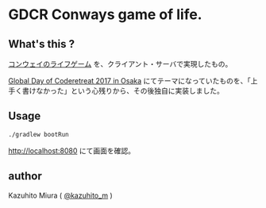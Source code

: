 GDCR Conways game of life.
==========================

## What's this ?

[コンウェイのライフゲーム](https://ja.wikipedia.org/wiki/%E3%83%A9%E3%82%A4%E3%83%95%E3%82%B2%E3%83%BC%E3%83%A0)
を、クライアント・サーバで実現したもの。

[Global Day of Coderetreat 2017 in Osaka](https://connpass.com/event/68170/)
にてテーマになっていたものを、「上手く書けなかった」という心残りから、その後独自に実装しました。

## Usage

```bash
./gradlew bootRun
```

<http://localhost:8080> にて画面を確認。

## author

Kazuhito Miura ( [@kazuhito_m](https://twitter.com/kazuhito_m "kazuhito_m on Twitter") )

